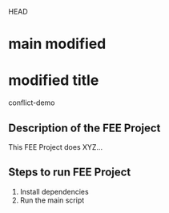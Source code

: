 HEAD
# main modified
# modified title
conflict-demo
## Description of the FEE Project
This FEE Project does XYZ...
## Steps to run FEE Project
1. Install dependencies
2. Run the main script
